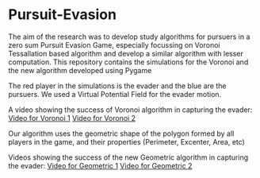 # Pursuit-Evasion

The aim of the research was to develop study algorithms for pursuers in a zero sum Pursuit Evasion Game, especially focussing on Voronoi Tessallation based algorithm and develop a similar algorithm with lesser computation. This repository contains the simulations for the Voronoi and the new algorithm developed using Pygame

The red player in the simulations is the evader and the blue are the pursuers. We used a Virtual Potential Field for the evader motion.

A video showing the success of Voronoi algorithm in capturing the evader:
[Video for Voronoi 1](https://drive.google.com/open?id=1v_ypQrNAiVSFDjf4XNhastVJkkwF0Eyd "Click to play")
[Video for Voronoi 2](https://drive.google.com/open?id=172Gi6peGTTqBUcME6UUeaLaSxoHcI1ah "Click to play")

Our algorithm uses the geometric shape of the polygon formed by all players in the game, and their properties (Perimeter, Excenter, Area, etc)

Videos showing the success of the new Geometric algorithm in capturing the evader:
[Video for Geometric 1](https://drive.google.com/open?id=1TtDmLEPL0RxYDt92AQptwxAJEsJgqaMn "Click to play")
[Video for Geometric 2](https://drive.google.com/open?id=1u9vVCMI9kLRjgJYSnvZYtBA_LMY2o2_r "Click to play")
